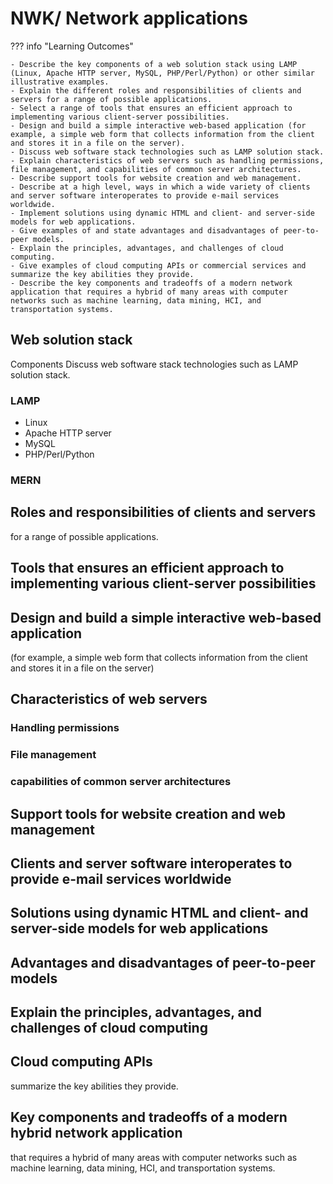 # NWK/ Network applications

??? info "Learning Outcomes"

    - Describe the key components of a web solution stack using LAMP (Linux, Apache HTTP server, MySQL, PHP/Perl/Python) or other similar illustrative examples.
    - Explain the different roles and responsibilities of clients and servers for a range of possible applications.
    - Select a range of tools that ensures an efficient approach to implementing various client-server possibilities.
    - Design and build a simple interactive web-based application (for example, a simple web form that collects information from the client
    and stores it in a file on the server).
    - Discuss web software stack technologies such as LAMP solution stack.
    - Explain characteristics of web servers such as handling permissions, file management, and capabilities of common server architectures.
    - Describe support tools for website creation and web management.
    - Describe at a high level, ways in which a wide variety of clients and server software interoperates to provide e-mail services worldwide.
    - Implement solutions using dynamic HTML and client- and server-side models for web applications.
    - Give examples of and state advantages and disadvantages of peer-to-peer models.
    - Explain the principles, advantages, and challenges of cloud computing.
    - Give examples of cloud computing APIs or commercial services and summarize the key abilities they provide.
    - Describe the key components and tradeoffs of a modern network application that requires a hybrid of many areas with computer
    networks such as machine learning, data mining, HCI, and transportation systems.

## Web solution stack

Components
Discuss web software stack technologies such as LAMP solution stack.

### LAMP

- Linux
- Apache HTTP server
- MySQL
- PHP/Perl/Python

### MERN

## Roles and responsibilities of clients and servers

for a range of possible applications.

## Tools that ensures an efficient approach to implementing various client-server possibilities

## Design and build a simple interactive web-based application 

(for example, a simple web form that collects information from the client and stores it in a file on the server)

## Characteristics of web servers

### Handling permissions

### File management

### capabilities of common server architectures

## Support tools for website creation and web management

## Clients and server software interoperates to provide e-mail services worldwide

## Solutions using dynamic HTML and client- and server-side models for web applications

## Advantages and disadvantages of peer-to-peer models

## Explain the principles, advantages, and challenges of cloud computing

## Cloud computing APIs

summarize the key abilities they provide.

## Key components and tradeoffs of a modern hybrid network application

that requires a hybrid of many areas with computer networks such as machine learning, data mining, HCI, and transportation systems.
